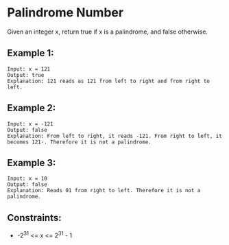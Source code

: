 # Palindrome Number

Given an integer x, return true if x is a palindrome, and false otherwise.

## Example 1:

```
Input: x = 121
Output: true
Explanation: 121 reads as 121 from left to right and from right to left.
```

## Example 2:

```
Input: x = -121
Output: false
Explanation: From left to right, it reads -121. From right to left, it becomes 121-. Therefore it is not a palindrome.
```

## Example 3:

```
Input: x = 10
Output: false
Explanation: Reads 01 from right to left. Therefore it is not a palindrome.
```

## Constraints:

- -2<sup>31</sup> <= x <= 2<sup>31</sup> - 1
